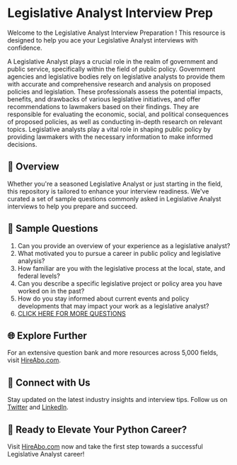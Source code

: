 # Legislative Analyst Interview Prep

Welcome to the Legislative Analyst Interview Preparation ! This resource is designed to help you ace your Legislative Analyst interviews with confidence.

A Legislative Analyst plays a crucial role in the realm of government and public service, specifically within the field of public policy. Government agencies and legislative bodies rely on legislative analysts to provide them with accurate and comprehensive research and analysis on proposed policies and legislation. These professionals assess the potential impacts, benefits, and drawbacks of various legislative initiatives, and offer recommendations to lawmakers based on their findings. They are responsible for evaluating the economic, social, and political consequences of proposed policies, as well as conducting in-depth research on relevant topics. Legislative analysts play a vital role in shaping public policy by providing lawmakers with the necessary information to make informed decisions.

## 🚀 Overview

Whether you're a seasoned Legislative Analyst or just starting in the field, this repository is tailored to enhance your interview readiness. We've curated a set of sample questions commonly asked in Legislative Analyst interviews to help you prepare and succeed.

## 📝 Sample Questions

1. Can you provide an overview of your experience as a legislative analyst?
2. What motivated you to pursue a career in public policy and legislative analysis?
3. How familiar are you with the legislative process at the local, state, and federal levels?
4. Can you describe a specific legislative project or policy area you have worked on in the past?
5. How do you stay informed about current events and policy developments that may impact your work as a legislative analyst?
6. [CLICK HERE FOR MORE QUESTIONS](https://hireabo.com/job/17_2_13/Legislative%20Analyst)

## 🌐 Explore Further

For an extensive question bank and more resources across 5,000 fields, visit [HireAbo.com](https://www.hireabo.com).

## 📱 Connect with Us

Stay updated on the latest industry insights and interview tips. Follow us on [Twitter](https://twitter.com/hireabo) and [LinkedIn](https://www.linkedin.com/in/hire-abo-3609972a8/).

## 🚀 Ready to Elevate Your Python Career?

Visit [HireAbo.com](https://www.hireabo.com) now and take the first step towards a successful Legislative Analyst career!